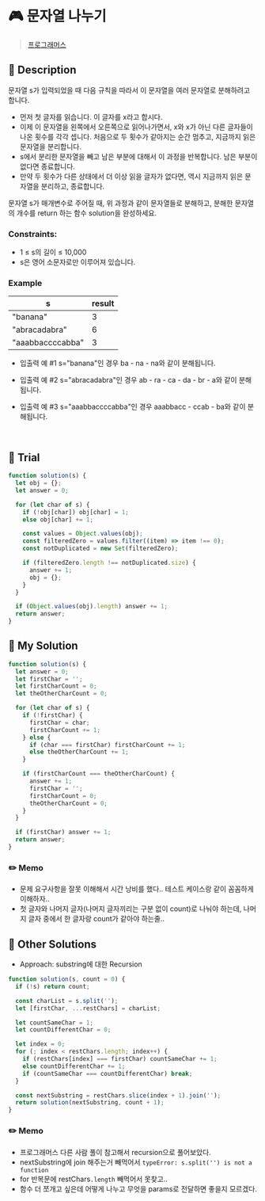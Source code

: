 # 🎮 문자열 나누기

> [프로그래머스](https://school.programmers.co.kr/learn/courses/30/lessons/140108#qna)

## 📌 Description

문자열 s가 입력되었을 때 다음 규칙을 따라서 이 문자열을 여러 문자열로 분해하려고 합니다.

- 먼저 첫 글자를 읽습니다. 이 글자를 x라고 합시다.
- 이제 이 문자열을 왼쪽에서 오른쪽으로 읽어나가면서, x와 x가 아닌 다른 글자들이 나온 횟수를 각각 셉니다. 처음으로 두 횟수가 같아지는 순간 멈추고, 지금까지 읽은 문자열을 분리합니다.
- s에서 분리한 문자열을 빼고 남은 부분에 대해서 이 과정을 반복합니다. 남은 부분이 없다면 종료합니다.
- 만약 두 횟수가 다른 상태에서 더 이상 읽을 글자가 없다면, 역시 지금까지 읽은 문자열을 분리하고, 종료합니다.

문자열 s가 매개변수로 주어질 때, 위 과정과 같이 문자열들로 분해하고, 분해한 문자열의 개수를 return 하는 함수 solution을 완성하세요.

### Constraints:

- 1 ≤ s의 길이 ≤ 10,000
- s은 영어 소문자로만 이루어져 있습니다.

### Example

| s                | result |
| ---------------- | ------ |
| "banana"         | 3      |
| "abracadabra"    | 6      |
| "aaabbaccccabba" | 3      |

- 입출력 예 #1
  s="banana"인 경우 ba - na - na와 같이 분해됩니다.

- 입출력 예 #2
  s="abracadabra"인 경우 ab - ra - ca - da - br - a와 같이 분해됩니다.

- 입출력 예 #3
  s="aaabbaccccabba"인 경우 aaabbacc - ccab - ba와 같이 분해됩니다.

<br />

## 📌 Trial

```js
function solution(s) {
  let obj = {};
  let answer = 0;

  for (let char of s) {
    if (!obj[char]) obj[char] = 1;
    else obj[char] += 1;

    const values = Object.values(obj);
    const filteredZero = values.filter((item) => item !== 0);
    const notDuplicated = new Set(filteredZero);

    if (filteredZero.length !== notDuplicated.size) {
      answer += 1;
      obj = {};
    }
  }

  if (Object.values(obj).length) answer += 1;
  return answer;
}
```

## 📌 My Solution

```js
function solution(s) {
  let answer = 0;
  let firstChar = '';
  let firstCharCount = 0;
  let theOtherCharCount = 0;

  for (let char of s) {
    if (!firstChar) {
      firstChar = char;
      firstCharCount += 1;
    } else {
      if (char === firstChar) firstCharCount += 1;
      else theOtherCharCount += 1;
    }

    if (firstCharCount === theOtherCharCount) {
      answer += 1;
      firstChar = '';
      firstCharCount = 0;
      theOtherCharCount = 0;
    }
  }

  if (firstChar) answer += 1;
  return answer;
}
```

### ✏️ Memo

- 문제 요구사항을 잘못 이해해서 시간 낭비를 했다.. 테스트 케이스랑 같이 꼼꼼하게 이해하자..
- 첫 글자와 나머지 글자(나머지 글자끼리는 구분 없이 count)로 나눠야 하는데, 나머지 글자 중에서 한 글자랑 count가 같아야 하는줄..

## 📌 Other Solutions

- Approach: substring에 대한 Recursion

```js
function solution(s, count = 0) {
  if (!s) return count;

  const charList = s.split('');
  let [firstChar, ...restChars] = charList;

  let countSameChar = 1;
  let countDifferentChar = 0;

  let index = 0;
  for (; index < restChars.length; index++) {
    if (restChars[index] === firstChar) countSameChar += 1;
    else countDifferentChar += 1;
    if (countSameChar === countDifferentChar) break;
  }

  const nextSubstring = restChars.slice(index + 1).join('');
  return solution(nextSubstring, count + 1);
}
```

### ✏️ Memo

- 프로그래머스 다른 사람 풀이 참고해서 recursion으로 풀어보았다.
- nextSubstring에 join 해주는거 빼먹어서 `typeError: s.split('') is not a function`
- for 반복문에 restChars`.length` 빼먹어서 못찾고..
- 함수 더 쪼개고 싶은데 어떻게 나누고 무엇을 params로 전달하면 좋을지 모르겠다.
